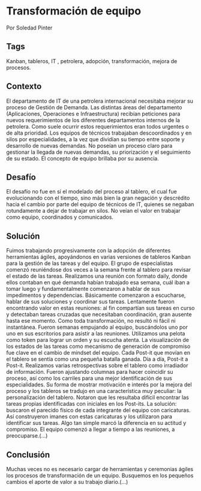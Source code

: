 Transformación de equipo
===
Por Soledad Pinter

Tags
---
Kanban, tableros,  IT , petrolera, adopción, transformación, mejora de procesos.

Contexto
---
El departamento de IT de una petrolera internacional necesitaba  mejorar su proceso de Gestión de Demanda.  Las distintas áreas  del departamento (Aplicaciones, Operaciones e Infraestructura) recibían  peticiones para nuevos requerimientos de los diferentes departamentos internos de la petrolera. Como suele ocurrir estos requerimientos eran todos urgentes o de alta prioridad. Los equipos de técnicos trabajaban descoordinados y en silos por especialidades, a la vez que dividían su tiempo entre soporte y desarrollo de nuevas demandas. No poseían un proceso claro para gestionar la llegada de nuevas demandas, su priorización y el seguimiento de su estado. El concepto de equipo brillaba por su ausencia.

Desafío
---
El desafío no fue en sí el modelado del proceso al tablero, el cual fue evolucionando con el tiempo, sino más bien la gran negación y descrédito hacia el cambio por parte del equipo de técnicos de IT, quienes se negaban rotundamente a dejar de trabajar en silos.  No veían el valor en trabajar como equipo, coordinados y comunicados.

Solución
---
Fuimos trabajando progresivamente con la adopción de diferentes herramientas ágiles, apoyándonos en varias versiones de tableros Kanban para la gestión de las tareas y del equipo.
El grupo de especialistas comenzó reuniéndose dos veces a la semana frente al tablero para revisar el estado de las tareas. Realizamos una reunión con formato daily, donde ellos contaban en qué demanda habían trabajado esa semana, cuál iban a tomar luego y fundamentalmente comenzaron a hablar de sus impedimentos y dependencias. Básicamente comenzaron a escucharse, hablar de sus soluciones y coordinar sus tareas. Lentamente fueron encontrando valor en estas reuniones: al fin compartían sus tareas en curso y detectaban tareas cruzadas que necesitaban coordinación, gran ausente hasta ese momento.
Como toda transformación, no resultó ni fácil ni instantánea. Fueron semanas empujando al equipo, buscándolos uno por uno en sus escritorios para asistir a las reuniones. Utilizamos una pelota como token para lograr un orden y su escucha atenta. La visualización de los estados de las tareas como mecanismo de generación de compromiso fue clave en el cambio de mindset del equipo. Cada Post-it que movían en el tablero se sentía como una pequeña batalla ganada. Día a día, Post-it a Post-it.
Realizamos varias retrospectivas sobre el tablero como irradiador de información. Fueron ajustando columnas para hacer coincidir su proceso, así como los carriles para una mejor identificación de sus especialidades.
Su forma de mostrar motivación e interés por la mejora del proceso y los tableros se tradujo en una característica muy peculiar: la personalización del tablero.  Notaron que les resultaba difícil encontrar las tareas propias identificadas con iniciales en los Post-its. La solución: buscaron el parecido físico de cada integrante del equipo con caricaturas. Así construyeron imanes con estas caricaturas y los utilizaron para identificar sus tareas. Algo tan simple marcó la diferencia en su actitud y compromiso.  El equipo comenzó a llegar a tiempo a las reuniones, a preocuparse.(…)

Conclusión
---
Muchas veces no es necesario cargar de herramientas y ceremonias ágiles los procesos de transformación de un equipo. Busquemos en los pequeños cambios el aporte  de valor a su trabajo diario.(…)  
